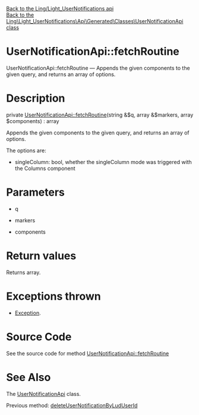 [Back to the Ling/Light_UserNotifications api](https://github.com/lingtalfi/Light_UserNotifications/blob/master/doc/api/Ling/Light_UserNotifications.md)<br>
[Back to the Ling\Light_UserNotifications\Api\Generated\Classes\UserNotificationApi class](https://github.com/lingtalfi/Light_UserNotifications/blob/master/doc/api/Ling/Light_UserNotifications/Api/Generated/Classes/UserNotificationApi.md)


UserNotificationApi::fetchRoutine
================



UserNotificationApi::fetchRoutine — Appends the given components to the given query, and returns an array of options.




Description
================


private [UserNotificationApi::fetchRoutine](https://github.com/lingtalfi/Light_UserNotifications/blob/master/doc/api/Ling/Light_UserNotifications/Api/Generated/Classes/UserNotificationApi/fetchRoutine.md)(string &$q, array &$markers, array $components) : array




Appends the given components to the given query, and returns an array of options.

The options are:

- singleColumn: bool, whether the singleColumn mode was triggered with the Columns component




Parameters
================


- q

    

- markers

    

- components

    


Return values
================

Returns array.


Exceptions thrown
================

- [Exception](http://php.net/manual/en/class.exception.php).&nbsp;







Source Code
===========
See the source code for method [UserNotificationApi::fetchRoutine](https://github.com/lingtalfi/Light_UserNotifications/blob/master/Api/Generated/Classes/UserNotificationApi.php#L335-L382)


See Also
================

The [UserNotificationApi](https://github.com/lingtalfi/Light_UserNotifications/blob/master/doc/api/Ling/Light_UserNotifications/Api/Generated/Classes/UserNotificationApi.md) class.

Previous method: [deleteUserNotificationByLudUserId](https://github.com/lingtalfi/Light_UserNotifications/blob/master/doc/api/Ling/Light_UserNotifications/Api/Generated/Classes/UserNotificationApi/deleteUserNotificationByLudUserId.md)<br>

